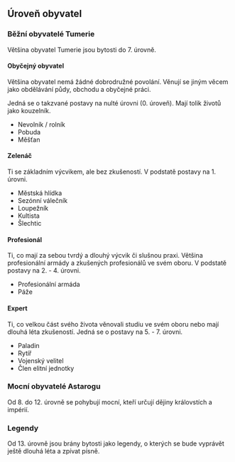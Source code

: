 ## Úroveň obyvatel

### Běžní obyvatelé Tumerie

Většina obyvatel Tumerie jsou bytosti do 7. úrovně.

#### Obyčejný obyvatel

Většina obyvatel nemá žádné dobrodružné povolání. Věnují se jiným věcem jako obdělávání půdy, obchodu a obyčejné práci.

Jedná se o takzvané postavy na nulté úrovni (0. úroveň). Mají tolik životů jako kouzelník.

- Nevolník / rolník
- Pobuda
- Měšťan

#### Zelenáč

Ti se základním výcvikem, ale bez zkušeností. V podstatě postavy na 1. úrovni.

- Městská hlídka
- Sezónní válečník
- Loupežník
- Kultista
- Šlechtic

#### Profesionál

Ti, co mají za sebou tvrdý a dlouhý výcvik či slušnou praxi. Většina profesionální armády a zkušených profesionálů ve svém oboru. V podstatě postavy na 2. - 4. úrovni.

- Profesionální armáda
- Páže

#### Expert

Ti, co velkou část svého života věnovali studiu ve svém oboru nebo mají dlouhá léta zkušeností. Jedná se o postavy na 5. - 7. úrovni.

- Paladin
- Rytíř
- Vojenský velitel
- Člen elitní jednotky

### Mocní obyvatelé Astarogu

Od 8. do 12. úrovně se pohybují mocní, kteří určují dějiny královstích a impérií.

### Legendy

Od 13. úrovně jsou brány bytosti jako legendy, o kterých se bude vyprávět ještě dlouhá léta a zpívat písně.
